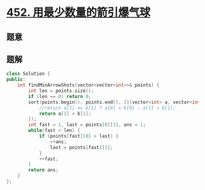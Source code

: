 #  [452. 用最少数量的箭引爆气球](https://leetcode-cn.com/problems/minimum-number-of-arrows-to-burst-balloons/)

## 题意



## 题解



```c++
class Solution {
public:
    int findMinArrowShots(vector<vector<int>>& points) {
        int len = points.size();
        if (len == 0) return 0;
        sort(points.begin(), points.end(), [](vector<int> a, vector<int> b) {
            //return a[1] == b[1] ? a[0] < b[0] : a[1] < b[1];
            return a[1] < b[1];
        });
        int fast = 1, last = points[0][1], ans = 1;
        while(fast < len) {
            if (points[fast][0] > last) {
                ++ans;
                last = points[fast][1];
            }
            ++fast;
        }
        return ans;
    }
};
```



```python3

```

